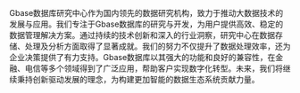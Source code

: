Gbase数据库研究中心作为国内领先的数据研究机构，致力于推动大数据技术的发展与应用。我们专注于Gbase数据库的研究与开发，为用户提供高效、稳定的数据管理解决方案。通过持续的技术创新和深入的行业洞察，研究中心在数据存储、处理及分析方面取得了显著成就。我们的努力不仅提升了数据处理效率，还为企业决策提供了有力支持。Gbase数据库以其强大的功能和良好的兼容性，在金融、电信等多个领域得到了广泛应用，帮助客户实现数字化转型。未来，我们将继续秉持创新驱动发展的理念，为构建更加智能的数据生态系统贡献力量。